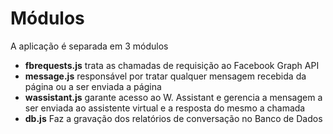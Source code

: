 # Módulos

A aplicação é separada em 3 módulos
- **fbrequests.js** trata as chamadas de requisição ao Facebook Graph API
- **message.js** responsável por tratar qualquer mensagem recebida da página ou a ser enviada a página
- **wassistant.js** garante acesso ao W. Assistant e gerencia a mensagem a ser enviada ao assistente virtual e a resposta do mesmo a chamada
- **db.js** Faz a gravação dos relatórios de conversação no Banco de Dados